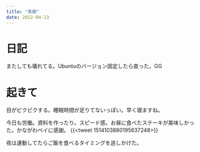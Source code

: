 ```yaml
---
title: "素敵"
date: 2022-04-13
---
```


# 日記
またしても壊れてる。Ubuntuのバージョン固定したら直った。GG
# 起きて
目がピクピクする。睡眠時間が足りてないっぽい。早く寝ますね。

今日も労働。資料を作ったり。スピード感。お昼に食べたステーキが美味しかった。かながわペイに感謝。
{{<tweet 1514103880195637248>}}

夜は運動してたらご飯を食べるタイミングを逃しかけた。